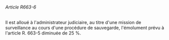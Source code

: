 ###### Article R663-6

Il est alloué à l'administrateur judiciaire, au titre d'une mission de surveillance au cours d'une procédure de sauvegarde, l'émolument prévu à l'article R. 663-5 diminuée de 25 %.

